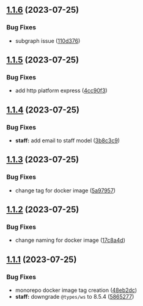 ## [1.1.6](https://github.com/edelwud/GrowthHub/compare/staff-v1.1.5...staff-v1.1.6) (2023-07-25)


### Bug Fixes

* subgraph issue ([110d376](https://github.com/edelwud/GrowthHub/commit/110d376de7ba251121be703970de4deda38924d6))

## [1.1.5](https://github.com/edelwud/GrowthHub/compare/staff-v1.1.4...staff-v1.1.5) (2023-07-25)


### Bug Fixes

* add http platform express ([4cc90f3](https://github.com/edelwud/GrowthHub/commit/4cc90f360e74847761da3215507678d287924e2d))

## [1.1.4](https://github.com/edelwud/GrowthHub/compare/staff-v1.1.3...staff-v1.1.4) (2023-07-25)


### Bug Fixes

* **staff:** add email to staff model ([3b8c3c9](https://github.com/edelwud/GrowthHub/commit/3b8c3c9cf152d324ae173c4442c9467d24a4525c))

## [1.1.3](https://github.com/edelwud/GrowthHub/compare/staff-v1.1.2...staff-v1.1.3) (2023-07-25)


### Bug Fixes

* change tag for docker image ([5a97957](https://github.com/edelwud/GrowthHub/commit/5a9795769368352a8b131699e629fd9e89792a11))

## [1.1.2](https://github.com/edelwud/GrowthHub/compare/staff-v1.1.1...staff-v1.1.2) (2023-07-25)


### Bug Fixes

* change naming for docker image ([17c8a4d](https://github.com/edelwud/GrowthHub/commit/17c8a4ddff599c79c3b4544c10a9d84c1f321f16))

## [1.1.1](https://github.com/edelwud/GrowthHub/compare/staff-v1.1.0...staff-v1.1.1) (2023-07-25)


### Bug Fixes

* monorepo docker image tag creation ([48eb2dc](https://github.com/edelwud/GrowthHub/commit/48eb2dceca9bb97c35fe8b1e89a8b907a84c8aad))
* **staff:** downgrade `@types/ws` to 8.5.4 ([5865277](https://github.com/edelwud/GrowthHub/commit/5865277b184054a9997f25b83022f3350d53b323))
